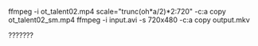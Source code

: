ffmpeg -i ot_talent02.mp4 scale="trunc(oh*a/2)*2:720" -c:a copy ot_talent02_sm.mp4
ffmpeg -i input.avi -s 720x480 -c:a copy output.mkv


???????
